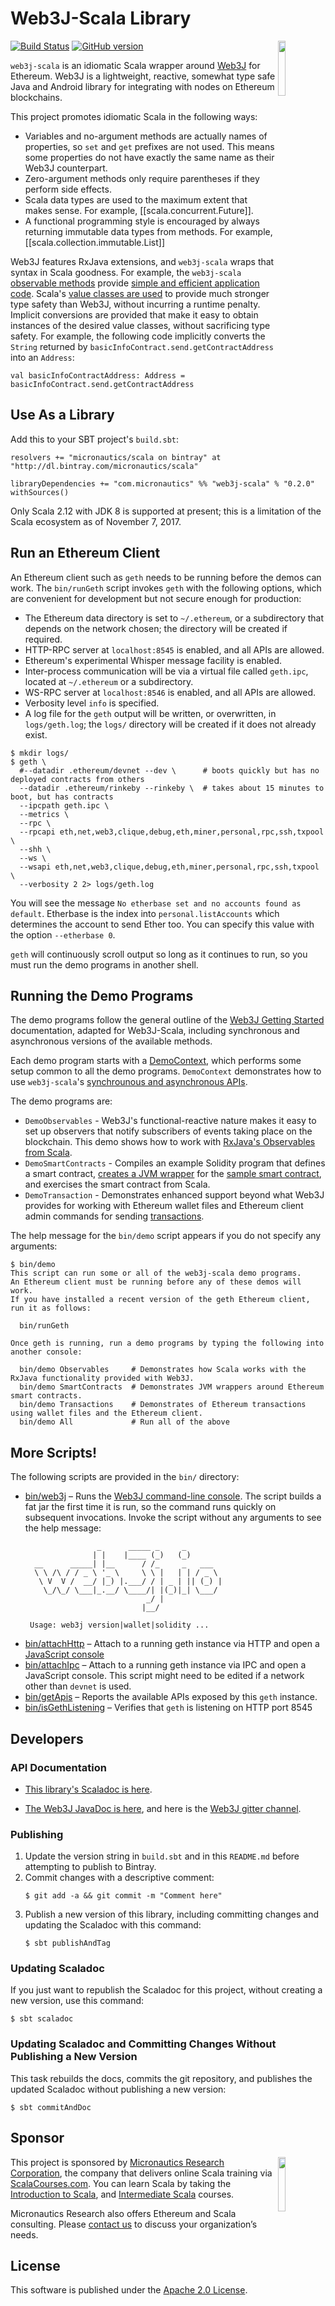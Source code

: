 # Web3J-Scala Library

<img src='https://docs.web3j.io/_static/web3j.png' align='right' width='15%'>

[![Build Status](https://travis-ci.org/mslinn/web3j-scala.svg?branch=master)](https://travis-ci.org/mslinn/web3j-scala)
[![GitHub version](https://badge.fury.io/gh/mslinn%2Fweb3j-scala.svg)](https://badge.fury.io/gh/mslinn%2Fweb3j-scala)

`web3j-scala` is an idiomatic Scala wrapper around [Web3J](https://www.web3j.io) for Ethereum.
Web3J is a lightweight, reactive, somewhat type safe Java and Android library for integrating with nodes on Ethereum blockchains.

This project promotes idiomatic Scala in the following ways:
  - Variables and no-argument methods are actually names of properties, so `set` and `get` prefixes are not used.
    This means some properties do not have exactly the same name as their Web3J counterpart.
  - Zero-argument methods only require parentheses if they perform side effects.
  - Scala data types are used to the maximum extent that makes sense.
    For example, [[scala.concurrent.Future]].
  - A functional programming style is encouraged by always returning immutable data types from methods.
    For example, [[scala.collection.immutable.List]]

Web3J features RxJava extensions, and `web3j-scala` wraps that syntax in Scala goodness.
For example, the `web3j-scala` [observable methods](http://mslinn.github.io/web3j-scala/latest/api/com/micronautics/web3j/Web3JScala$.html)
provide [simple and efficient application code](https://github.com/mslinn/web3j-scala/blob/master/demo/DemoObservables.scala#L14-L22).
Scala's [value classes are used](https://github.com/mslinn/web3j-scala/blob/master/src/main/scala/com/micronautics/web3j/ValueClasses.scala) 
to provide much stronger type safety than Web3J, without incurring a runtime penalty.
Implicit conversions are provided that make it easy to obtain instances of the desired value classes, without sacrificing type safety.
For example, the following code implicitly converts the `String` returned by `basicInfoContract.send.getContractAddress`
into an `Address`:

    val basicInfoContractAddress: Address = basicInfoContract.send.getContractAddress
    
## Use As a Library
Add this to your SBT project's `build.sbt`:

    resolvers += "micronautics/scala on bintray" at "http://dl.bintray.com/micronautics/scala"

    libraryDependencies += "com.micronautics" %% "web3j-scala" % "0.2.0" withSources()

Only Scala 2.12 with JDK 8 is supported at present; this is a limitation of the Scala ecosystem as of November 7, 2017.

## Run an Ethereum Client
An Ethereum client such as `geth` needs to be running before the demos can work.
The `bin/runGeth` script invokes `geth` with the following options, which are convenient for development 
but not secure enough for production:
 - The Ethereum data directory is set to `~/.ethereum`, or a subdirectory that depends on the network chosen; 
   the directory will be created if required.
 - HTTP-RPC server at `localhost:8545` is enabled, and all APIs are allowed.
 - Ethereum's experimental Whisper message facility is enabled.
 - Inter-process communication will be via a virtual file called `geth.ipc`, 
   located at `~/.ethereum` or a subdirectory.
 - WS-RPC server at `localhost:8546` is enabled, and all APIs are allowed.
 - Verbosity level `info` is specified.
 - A log file for the `geth` output will be written, or overwritten, in `logs/geth.log`;
   the `logs/` directory will be created if it does not already exist.
```
$ mkdir logs/
$ geth \
  #--datadir .ethereum/devnet --dev \      # boots quickly but has no deployed contracts from others
  --datadir .ethereum/rinkeby --rinkeby \  # takes about 15 minutes to boot, but has contracts
  --ipcpath geth.ipc \
  --metrics \
  --rpc \
  --rpcapi eth,net,web3,clique,debug,eth,miner,personal,rpc,ssh,txpool \
  --shh \
  --ws \
  --wsapi eth,net,web3,clique,debug,eth,miner,personal,rpc,ssh,txpool \
  --verbosity 2 2> logs/geth.log
```
You will see the message `No etherbase set and no accounts found as default`.
Etherbase is the index into `personal.listAccounts` which determines the account to send Ether too.
You can specify this value with the option `--etherbase 0`.

`geth` will continuously scroll output so long as it continues to run, so you must run the demo programs in another shell.

## Running the Demo Programs
The demo programs follow the general outline of the 
[Web3J Getting Started](https://docs.web3j.io/getting_started.html#start-sending-requests) documentation, 
adapted for Web3J-Scala, including synchronous and asynchronous versions of the available methods.

Each demo program starts with a 
[DemoContext](https://github.com/mslinn/web3j-scala/blob/master/demo/DemoContext.scala), 
which performs some setup common to all the demo programs.
`DemoContext` demonstrates how to use `web3j-scala`'s 
[synchrounous and asynchronous APIs](https://github.com/mslinn/web3j-scala/blob/master/demo/DemoContext.scala).

The demo programs are:
 - `DemoObservables` - Web3J's functional-reactive nature makes it easy to set up observers that notify subscribers of events taking place on the blockchain.
   This demo shows how to work with [RxJava's Observables from Scala](https://github.com/mslinn/web3j-scala/blob/master/demo/DemoObservables.scala).
 - `DemoSmartContracts` - Compiles an example Solidity program that defines a smart contract,
   [creates a JVM wrapper](https://github.com/mslinn/web3j-scala/blob/master/demo/DemoSmartContracts.scala) for the
   [sample smart contract](https://github.com/mslinn/web3j-scala/blob/master/src/test/resources/basic_info_getter.sol), 
   and exercises the smart contract from Scala.
 - `DemoTransaction` - Demonstrates enhanced support beyond what Web3J provides for working with Ethereum wallet files
   and Ethereum client admin commands for sending 
   [transactions](https://github.com/mslinn/web3j-scala/blob/master/demo/DemoTransactions.scala).

The help message for the `bin/demo` script appears if you do not specify any arguments:
```
$ bin/demo
This script can run some or all of the web3j-scala demo programs.
An Ethereum client must be running before any of these demos will work.
If you have installed a recent version of the geth Ethereum client, run it as follows:

  bin/runGeth

Once geth is running, run a demo programs by typing the following into another console:

  bin/demo Observables     # Demonstrates how Scala works with the RxJava functionality provided with Web3J.
  bin/demo SmartContracts  # Demonstrates JVM wrappers around Ethereum smart contracts.
  bin/demo Transactions    # Demonstrates of Ethereum transactions using wallet files and the Ethereum client.
  bin/demo All             # Run all of the above
```

## More Scripts!
The following scripts are provided in the `bin/` directory:
- [bin/web3j](https://github.com/mslinn/web3j-scala/blob/master/bin/web3j) &ndash; 
  Runs the [Web3J command-line console](https://docs.web3j.io/command_line.html).
  The script builds a fat jar the first time it is run, so the command runs quickly on subsequent invocations.
  Invoke the script without any arguments to see the help message:
  ```
                  _      _____ _     _
                 | |    |____ (_)   (_)
    __      _____| |__      / /_     _   ___
    \ \ /\ / / _ \ '_ \     \ \ |   | | / _ \
     \ V  V /  __/ |_) |.___/ / | _ | || (_) |
      \_/\_/ \___|_.__/ \____/| |(_)|_| \___/
                             _/ |
                            |__/
    
   Usage: web3j version|wallet|solidity ...
   ```
- [bin/attachHttp](https://github.com/mslinn/web3j-scala/blob/master/bin/attachHttp) &ndash;
  Attach to a running geth instance via HTTP and open a 
  [JavaScript console](https://godoc.org/github.com/robertkrimen/otto)
- [bin/attachIpc](https://github.com/mslinn/web3j-scala/blob/master/bin/attachIpc) &ndash;
  Attach to a running geth instance via IPC and open a JavaScript console.
  This script might need to be edited if a network other than `devnet` is used.
- [bin/getApis](https://github.com/mslinn/web3j-scala/blob/master/bin/gethApis) &ndash;
  Reports the available APIs exposed by this `geth` instance.
- [bin/isGethListening](https://github.com/mslinn/web3j-scala/blob/master/bin/isGethListening) &ndash;
  Verifies that `geth` is listening on HTTP port 8545
   
## Developers
### API Documentation
* [This library's Scaladoc is here](http://mslinn.github.io/web3j-scala/latest/api/com/micronautics/web3j/index.html).

* [The Web3J JavaDoc is here](https://jar-download.com/java-documentation-javadoc.php?a=core&g=org.web3j&v=3.0.2),
  and here is the [Web3J gitter channel](https://gitter.im/web3j/web3j).

### Publishing
1. Update the version string in `build.sbt` and in this `README.md` before attempting to publish to Bintray.
2. Commit changes with a descriptive comment:
   ```
   $ git add -a && git commit -m "Comment here"
   ```
3. Publish a new version of this library, including committing changes and updating the Scaladoc with this command:
   ```
   $ sbt publishAndTag
   ```

### Updating Scaladoc
If you just want to republish the Scaladoc for this project, without creating a new version, use this command:

    $ sbt scaladoc

### Updating Scaladoc and Committing Changes Without Publishing a New Version
This task rebuilds the docs, commits the git repository, and publishes the updated Scaladoc without publishing a new version:

    $ sbt commitAndDoc

## Sponsor
<img src='https://www.micronauticsresearch.com/images/robotCircle400shadow.png' align='right' width='15%'>

This project is sponsored by [Micronautics Research Corporation](http://www.micronauticsresearch.com/),
the company that delivers online Scala training via [ScalaCourses.com](http://www.ScalaCourses.com).
You can learn Scala by taking the [Introduction to Scala](http://www.ScalaCourses.com/showCourse/40),
and [Intermediate Scala](http://www.ScalaCourses.com/showCourse/45) courses.

Micronautics Research also offers Ethereum and Scala consulting.
Please [contact us](mailto:sales@micronauticsresearch.com) to discuss your organization&rsquo;s needs.

## License
This software is published under the [Apache 2.0 License](http://www.apache.org/licenses/LICENSE-2.0.html).
